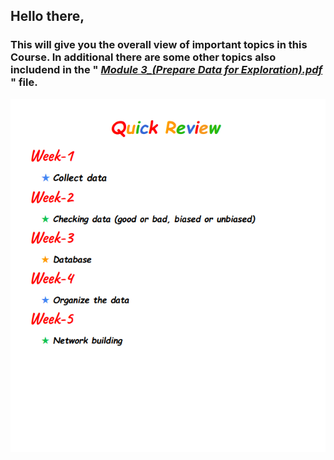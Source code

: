 ## Hello there,
### This will give you the overall view of important topics in this Course. In additional there are some other topics also includend in the " [*Module 3_(Prepare Data for Exploration).pdf*](https://github.com/Dhamu785/Important-takeaway-Google-data-analytics-professional-certificate/blob/main/Prepare%20Data%20for%20Exploration/Module%203_(Prepare%20Data%20for%20Exploration).pdf) " file.   
<img src=https://github.com/Dhamu785/Important-takeaway-Google-data-analytics-professional-certificate/blob/main/Images/M3_1.png>
